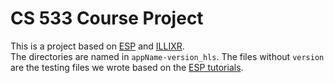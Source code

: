 # CS 533 Course Project

This is a project based on [ESP](https://www.esp.cs.columbia.edu/) and [ILLIXR](illixr.github.io).<br />
The directories are named in `appName-version_hls`. The files without `version` are the testing files we wrote based on the [ESP tutorials](https://www.esp.cs.columbia.edu/docs/).
